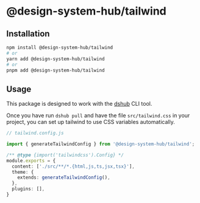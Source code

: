 # @design-system-hub/tailwind

## Installation

```bash
npm install @design-system-hub/tailwind
# or 
yarn add @design-system-hub/tailwind
# or
pnpm add @design-system-hub/tailwind
```

## Usage

This package is designed to work with the [dshub](../node-cli/README.md) CLI tool. 

Once you have run `dshub pull` and have the file `src/tailwind.css` in your project, you can set up tailwind to use CSS variables automatically.


```ts
// tailwind.config.js 

import { generateTailwindConfig } from '@design-system-hub/tailwind';

/** @type {import('tailwindcss').Config} */
module.exports = {
  content: ['./src/**/*.{html,js,ts,jsx,tsx}'],
  theme: {
    extends: generateTailwindConfig(),
  },
  plugins: [],
}



```